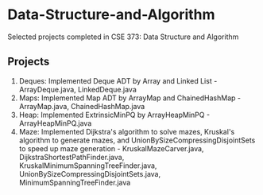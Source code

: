 # Data-Structure-and-Algorithm
Selected projects completed in CSE 373: Data Structure and Algorithm

## Projects
1. Deques:  Implemented Deque ADT by Array and Linked List - ArrayDeque.java, LinkedDeque.java
2. Maps:  Implemented Map ADT by ArrayMap and ChainedHashMap - ArrayMap.java, ChainedHashMap.java
3. Heap: Implemented ExtrinsicMinPQ  by ArrayHeapMinPQ - ArrayHeapMinPQ.java
4. Maze: Implemented Dijkstra's algorithm to solve mazes, Kruskal's algorithm to generate mazes, and UnionBySizeCompressingDisjointSets to speed up maze generation - KruskalMazeCarver.java, DijkstraShortestPathFinder.java, KruskalMinimumSpanningTreeFinder.java, UnionBySizeCompressingDisjointSets.java, MinimumSpanningTreeFinder.java
